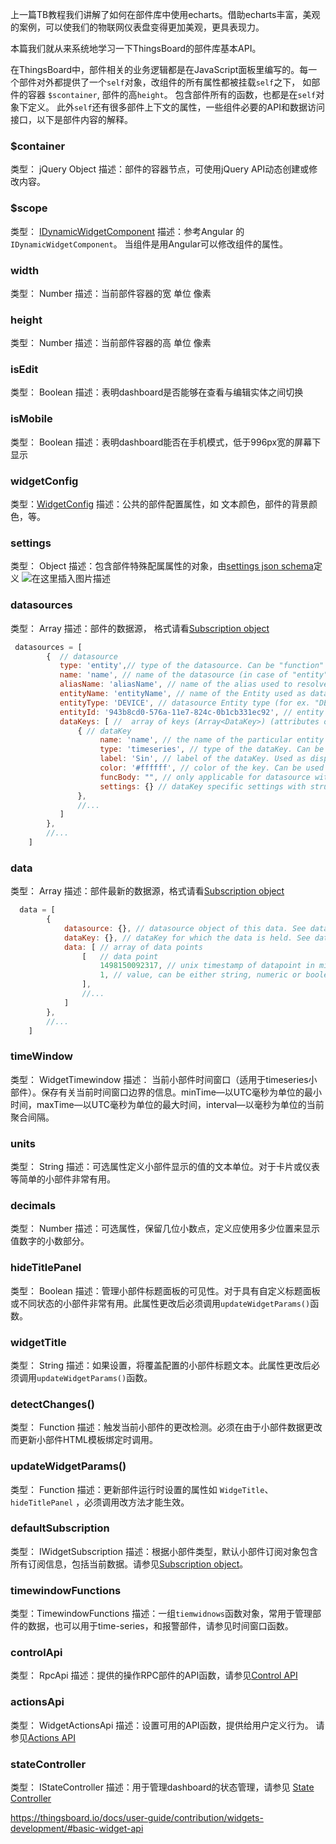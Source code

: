 上一篇TB教程我们讲解了如何在部件库中使用echarts。借助echarts丰富，美观的案例，可以使我们的物联网仪表盘变得更加美观，更具表现力。

本篇我们就从来系统地学习一下ThingsBoard的部件库基本API。

在ThingsBoard中，部件相关的业务逻辑都是在JavaScript面板里编写的。每一个部件对外都提供了一个`self`对象，改组件的所有属性都被挂载`self`之下， 如部件的容器 `$scontainer`, 部件的高`height`。
 包含部件所有的函数，也都是在`self`对象下定义。 此外`self`还有很多部件上下文的属性，一些组件必要的API和数据访问接口，以下是部件内容的解释。

### $container

类型： jQuery Object
 描述：部件的容器节点，可使用jQuery API动态创建或修改内容。

### $scope

类型： [IDynamicWidgetComponent](https://github.com/thingsboard/thingsboard/blob/13e6b10b7ab830e64d31b99614a9d95a1a25928a/ui-ngx/src/app/modules/home/models/widget-component.models.ts#L274")
 描述：参考Angular 的 `IDynamicWidgetComponent`。 当组件是用Angular可以修改组件的属性。

### width

类型： Number
 描述：当前部件容器的宽 单位 像素

### height

类型： Number
 描述：当前部件容器的高 单位 像素

### isEdit

类型： Boolean
 描述：表明dashboard是否能够在查看与编辑实体之间切换

### isMobile

类型： Boolean
 描述：表明dashboard能否在手机模式，低于996px宽的屏幕下显示

### widgetConfig

类型：[WidgetConfig](https://github.com/thingsboard/thingsboard/blob/13e6b10b7ab830e64d31b99614a9d95a1a25928a/ui-ngx/src/app/shared/models/widget.models.ts#L341)
 描述：公共的部件配置属性，如 文本颜色，部件的背景颜色，等。

### settings

类型： Object
 描述：包含部件特殊配属属性的对象，由[settings json schema](https://thingsboard.io/docs/user-guide/contribution/widgets-development/#settings-schema-section)定义
 ![在这里插入图片描述](https://img-blog.csdnimg.cn/img_convert/0425d5e8716b781e0a5afe2d650ac326.png)

### datasources

类型： Array
 描述：部件的数据源， 格式请看[Subscription object](https://thingsboard.io/docs/user-guide/contribution/widgets-development/#subscription-object)

```js
 datasources = [
        {  // datasource
           type: 'entity',// type of the datasource. Can be "function" or "entity"
           name: 'name', // name of the datasource (in case of "entity" usually Entity name)
           aliasName: 'aliasName', // name of the alias used to resolve this particular datasource Entity
           entityName: 'entityName', // name of the Entity used as datasource
           entityType: 'DEVICE', // datasource Entity type (for ex. "DEVICE", "ASSET", "TENANT", etc.)
           entityId: '943b8cd0-576a-11e7-824c-0b1cb331ec92', // entity identificator presented as string uuid. 
           dataKeys: [ //  array of keys (Array<DataKey>) (attributes or timeseries) of the entity used to fetch data 
               { // dataKey
                    name: 'name', // the name of the particular entity attribute/timeseries 
                    type: 'timeseries', // type of the dataKey. Can be "timeseries", "attribute" or "function" 
                    label: 'Sin', // label of the dataKey. Used as display value (for ex. in the widget legend section) 
                    color: '#ffffff', // color of the key. Can be used by widget to set color of the key data (for ex. lines in line chart or segments in the pie chart).  
                    funcBody: "", // only applicable for datasource with type "function" and "function" key type. Defines body of the function to generate simulated data.
                    settings: {} // dataKey specific settings with structure according to the defined Data key settings json schema. See "Settings schema section".
               },
               //...
           ]
        },
        //...
    ]
```

### data

类型： Array
 描述：部件最新的数据源，格式请看[Subscription object](https://thingsboard.io/docs/user-guide/contribution/widgets-development/#subscription-object)

```js
  data = [
        {
            datasource: {}, // datasource object of this data. See datasource structure above.
            dataKey: {}, // dataKey for which the data is held. See dataKey structure above.
            data: [ // array of data points
                [   // data point
                    1498150092317, // unix timestamp of datapoint in milliseconds
                    1, // value, can be either string, numeric or boolean  
                ],
                //...
            ]  
        },
        //...
    ]    
```

### timeWindow

类型： WidgetTimewindow
 描述： 当前小部件时间窗口（适用于timeseries小部件）。保存有关当前时间窗口边界的信息。minTime—以UTC毫秒为单位的最小时间，maxTime—以UTC毫秒为单位的最大时间，interval—以毫秒为单位的当前聚合间隔。

### units

类型： String
 描述：可选属性定义小部件显示的值的文本单位。对于卡片或仪表等简单的小部件非常有用。

### decimals

类型： Number
 描述：可选属性，保留几位小数点，定义应使用多少位置来显示值数字的小数部分。

### hideTitlePanel

类型： Boolean
 描述：管理小部件标题面板的可见性。对于具有自定义标题面板或不同状态的小部件非常有用。此属性更改后必须调用`updateWidgetParams()`函数。

### widgetTitle

类型： String
 描述：如果设置，将覆盖配置的小部件标题文本。此属性更改后必须调用`updateWidgetParams()`函数。

### detectChanges()

类型： Function
 描述：触发当前小部件的更改检测。必须在由于小部件数据更改而更新小部件HTML模板绑定时调用。

### updateWidgetParams()

类型： Function
 描述：更新部件运行时设置的属性如 `WidgeTitle`、`hideTitlePanel` ，必须调用改方法才能生效。

### defaultSubscription

类型： IWidgetSubscription
 描述：根据小部件类型，默认小部件订阅对象包含所有订阅信息，包括当前数据。请参见[Subscription object](https://thingsboard.io/docs/user-guide/contribution/widgets-development/#subscription-object)。

### timewindowFunctions

类型：TimewindowFunctions
 描述：一组`tiemwidnows`函数对象，常用于管理部件的数据，也可以用于time-series，和报警部件，请参见时间窗口函数。

### controlApi

类型： RpcApi
 描述：提供的操作RPC部件的API函数，请参见[Control API](https://fizzz.blog.csdn.net/article/details/118901156)

### actionsApi

类型： WidgetActionsApi
 描述：设置可用的API函数，提供给用户定义行为。 请参见[Actions API](https://thingsboard.io/docs/user-guide/contribution/widgets-development/#actions-api)

### stateController

类型： IStateController
 描述：用于管理dashboard的状态管理，请参见 [State Controller](https://thingsboard.io/docs/user-guide/contribution/widgets-development/#state-controller)

https://thingsboard.io/docs/user-guide/contribution/widgets-development/#basic-widget-api